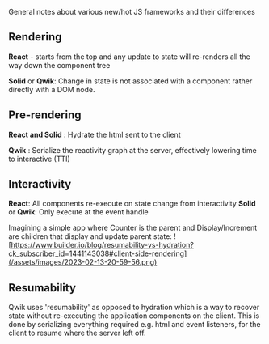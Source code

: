 
General notes about various new/hot JS frameworks and their differences

## Rendering

**React** - starts from the top and any update to state will re-renders all the way down the component tree

**Solid** or **Qwik**: Change in state is not associated with a component rather directly with a DOM node.

## Pre-rendering

**React and Solid** : Hydrate the html sent to the client

**Qwik** : Serialize the reactivity graph at the server, effectively lowering time to interactive (TTI)

## Interactivity

**React**: All components re-execute on state change from interactivity
**Solid** or **Qwik**: Only execute at the event handle

Imagining a simple app where Counter is the parent and Display/Increment are children that display and update parent state:
![https://www.builder.io/blog/resumability-vs-hydration?ck_subscriber_id=1441143038#client-side-rendering](/assets/images/2023-02-13-20-59-56.png)

## Resumability

Qwik uses 'resumability' as opposed to hydration which is a way to recover state without re-executing the application components on the client. This is done by serializing everything required e.g. html and event listeners, for the client to resume where the server left off.
